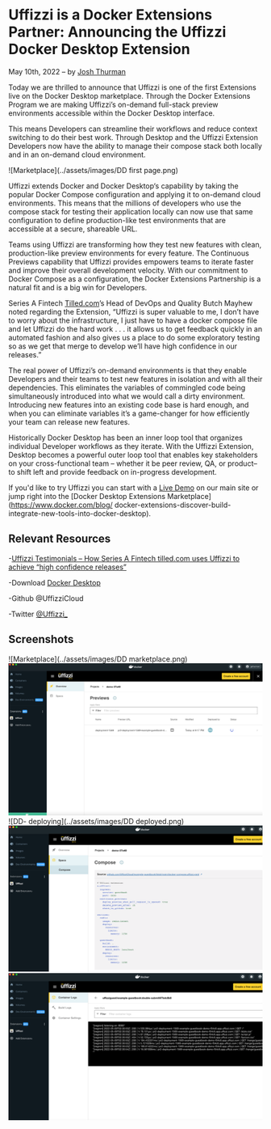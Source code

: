 # Uffizzi is a Docker Extensions Partner: Announcing the Uffizzi Docker Desktop Extension  
May 10th, 2022 – by [Josh Thurman](https://twitter.com/joshthurman19) 

Today we are thrilled to announce that Uffizzi is one of the first Extensions live on the Docker Desktop marketplace.  Through the Docker Extensions Program we are making Uffizzi’s on-demand full-stack preview environments accessible within the Docker Desktop interface.

This means Developers can streamline their workflows and reduce context switching to do their best work.  Through Desktop and the Uffizzi Extension Developers now have the ability to manage their compose stack both locally and in an on-demand cloud environment.  

![Marketplace](../assets/images/DD first page.png) 

Uffizzi extends Docker and Docker Desktop‘s capability by taking the popular Docker Compose configuration and applying it to on-demand cloud environments.  This means that the millions of developers who use the compose stack for testing their application locally can now use that same configuration to define production-like test environments that are accessible at a secure, shareable URL.  

Teams using Uffizzi are transforming how they test new features with clean, production-like preview environments for every feature.  The Continuous Previews capability that Uffizzi provides empowers teams to iterate faster and improve their overall development velocity.  With our commitment to Docker Compose as a configuration, the Docker Extensions Partnership is a natural fit and is a big win for Developers.

Series A Fintech [Tilled.com](https://tilled.com/)’s Head of DevOps and Quality Butch Mayhew noted regarding the Extension, “Uffizzi is super valuable to me, I don’t have to worry about the infrastructure, I just have to have a docker compose file and let Uffizzi do the hard work . . . it allows us to get feedback quickly in an automated fashion and also gives us a place to do some exploratory testing so as we get that merge to develop we’ll have high confidence in our releases.” 

The real power of Uffizzi’s on-demand environments is that they enable Developers and their teams to test new features in isolation and with all their dependencies.  This eliminates the variables of commingled code being simultaneously introduced into what we would call a dirty environment.  Introducing new features into an existing code base is hard enough, and when you can eliminate variables it’s a game-changer for how efficiently your team can release new features.

Historically Docker Desktop has been an inner loop tool that organizes individual Developer workflows as they iterate.  With the Uffizzi Extension, Desktop becomes a powerful outer loop tool that enables key stakeholders on your cross-functional team – whether it be peer review, QA, or product– to shift left and provide feedback on in-progress development.

If you'd like to try Uffizzi you can start with a [Live Demo](https://uffizzi.com) on our main site or jump right into the [Docker Desktop Extensions Marketplace](https://www.docker.com/blog/
docker-extensions-discover-build-integrate-new-tools-into-docker-desktop).
 
## Relevant Resources

-[Uffizzi Testimonials – How Series A Fintech tilled.com uses Uffizzi to achieve “high confidence releases”](https://www.youtube.com/watch?v=vPVBcq8qzj4&t=2s)

-Download [Docker Desktop](https://www.docker.com/products/docker-desktop)

-Github @UffizziCloud 

-Twitter [@Uffizzi_](https://twitter.com/Uffizzi_)

## Screenshots

![Marketplace](../assets/images/DD marketplace.png)
![DD Previews](../assets/images/DD-Previews.png)
![DD- deploying](../assets/images/DD deployed.png) 
![DD- composespec](../assets/images/DDcomposespec.png)
![DD-logs](../assets/images/DDlogs.png)